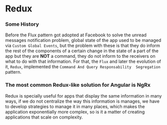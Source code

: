 # Redux

### Some History
Before the Flux pattern got adopted at Facebook to solve the unread messages notification problem,
global state of the app used to be managed via `Custom Global Events`, but the problem with these
is that they do inform the rest of the components of a certain change in the state of a part of the app
but they are **NOT** a command, they do not inform to the receivers on what to do with that information.
For that, the `Flux` and later the evolution of it, `Redux`, implemented the `Command And Query Responsability 
Segregation` pattern.  

### The most common Redux-like solution for Angular is NgRx
Redux is specially useful for apps that display the same information in many ways,
if we do not centralize the way this information is manages, we have to develop strategies to
manage it in many places, which makes the application exponentially more complex, so is it
a matter of creating applications that scale on complexity.
